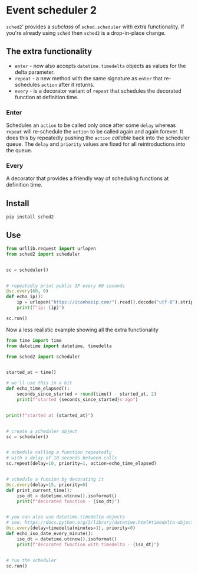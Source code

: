 # Event scheduler 2

`sched2`' provides a *subclass* of `sched.scheduler` with extra functionality.
If you're already using `sched` then `sched2` is a drop-in-place change.

## The extra functionality
- `enter` - now also accepts `datetime.timedelta` objects as values for the delta parameter.
- `repeat` - a new method with the same signature as `enter` that re-schedules `action` after it returns.
- `every` -  is a decorator variant of `repeat` that schedules the decorated function at definition time.

 ### Enter
Schedules an `action` to be called only once after some `delay` whereas `repeat` will re-schedule the `action` to be called again and again forever. It does this by repeatedly pushing the `action` *callable* back into the scheduler queue. The `delay` and `priority` values are fixed for all reintroductions into the queue.

### Every
A decorator that provides a friendly way of scheduling functions at definition time.


## Install

`pip install sched2`


## Use


```python
from urllib.request import urlopen
from sched2 import scheduler


sc = scheduler()


# repeatedly print public IP every 60 seconds
@sc.every(60, 0)
def echo_ip():
    ip = urlopen("https://icanhazip.com/").read().decode("utf-8").strip()
    print(f"ip: {ip}")

sc.run()
```


Now a less realistic example showing all the extra functionality

```python
from time import time
from datetime import datetime, timedelta

from sched2 import scheduler


started_at = time()

# we'll use this in a bit
def echo_time_elapsed():
    seconds_since_started = round(time() - started_at, 2)
    print(f"started {seconds_since_started}s ago")


print(f"started at {started_at}")


# create a scheduler object
sc = scheduler()


# schedule calling a function repeatedly
# with a delay of 10 seconds between calls
sc.repeat(delay=10, priority=1, action=echo_time_elapsed)


# schedule a funcion by decorating it
@sc.every(delay=15, priority=0)
def print_current_time():
    iso_dt = datetime.utcnow().isoformat()
    print(f"decorated function - {iso_dt}")


# you can also use datetime.timedelta objects
# see: https://docs.python.org/3/library/datetime.html#timedelta-objects
@sc.every(delay=timedelta(minutes=1), priority=0)
def echo_iso_date_every_minute():
    iso_dt = datetime.utcnow().isoformat()
    print(f"decorated function with timedelta - {iso_dt}")


# run the scheduler
sc.run()
```
